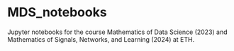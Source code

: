 # MDS_notebooks
Jupyter notebooks for the course Mathematics of Data Science (2023) and Mathematics of Signals, Networks, and Learning (2024) at ETH.
